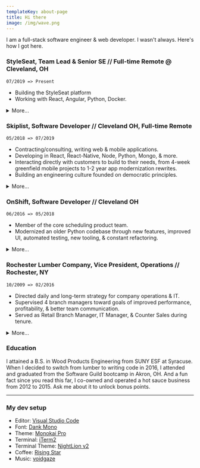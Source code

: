 ```yaml
---
templateKey: about-page
title: Hi there
image: /img/wave.png
---
```


I am a full-stack software engineer & web developer. I wasn't always. Here's how I got here.

### StyleSeat, Team Lead & Senior SE // Full-time Remote @ Cleveland, OH

`07/2019 => Present`

- Building the StyleSeat platform
- Working with React, Angular, Python, Docker.

<details>
<summary>More...</summary>
<p>

StyleSeat's mission is to help people look and feel their best. We're building a platform to connect clients with the best beauty service providers in their area.

</p>
</details>

### Skiplist, Software Developer // Cleveland OH, Full-time Remote

`05/2018 => 07/2019`

- Contracting/consulting, writing web & mobile applications.
- Developing in React, React-Native, Node, Python, Mongo, & more.
- Interacting directly with customers to build to their needs, from 4-week greenfield mobile projects to 1-2 year app modernization rewrites.
- Building an engineering culture founded on democratic principles.

<details>
<summary>More...</summary>
<p>

At Skiplist, we have a fantastic software team dedicated to delivering thoughtful solutions to our clients. I've had the opportunity to put my dev skills to the test, learning how to build apps from the ground up on teams of 0-3 other devs. I've also been able to work on defining processes for a growing company, including building out the interview process and building out a process for the engineering department to self-organize.

</p>
</details>

### OnShift, Software Developer // Cleveland OH

`06/2016 => 05/2018`

- Member of the core scheduling product team.
- Modernized an older Python codebase through new features, improved UI, automated testing, new tooling, & constant refactoring.

<details>
<summary>More...</summary>
<p>

I started at OnShift as a junior developer, learning Python from scratch along with how an agile dev shop operates. I was lucky to be surrounded by talented developers who were gracious with mentoring, and this ended up being a great place for a junior dev to learn the ropes. I was promoted to a mid-level dev after about a year.

</p>
</details>

### Rochester Lumber Company, Vice President, Operations // Rochester, NY

`10/2009 => 02/2016`

- Directed daily and long-term strategy for company operations & IT.
- Supervised 4 branch managers toward goals of improved performance, profitability, & better team communication.
- Served as Retail Branch Manager, IT Manager, & Counter Sales during tenure.

<details>
<summary>More...</summary>
<p>

I worked at my family's lumber business for 6-1/2 years. I had worked there over summers since I was about 14, but starting in 2009 this was going to be my career. I started as counter sales, answering phones and handling customers at point of sale. From here, I initiated an IT upgrade, converting our internal systems from AS/400 terminals and the associated processes to Windows machines and an SaaS ERP solution. After that conversion process, I was put into a management role over the counter sales department while maintaining my role as IT manager. After a year or two there, I moved up to be Vice President of Operations with the intent of improving internal processes and making business operations more efficient.

</p>
</details>

### Education

I attained a B.S. in Wood Products Engineering from SUNY ESF at Syracuse. When I decided to switch from lumber to writing code in 2016, I attended and graduated from the Software Guild bootcamp in Akron, OH. And a fun fact since you read this far, I co-owned and operated a hot sauce business from 2012 to 2015. Ask me about it to unlock bonus points.

---

### My dev setup

- Editor: [Visual Studio Code](https://code.visualstudio.com/)
- Font: [Dank Mono](https://dank.sh/)
- Theme: [Monokai Pro](https://www.monokai.pro/vscode/)
- Terminal: [iTerm2](https://iterm2.com/)
- Terminal Theme: [NightLion v2](https://github.com/mbadolato/iTerm2-Color-Schemes#nightlion-v2)
- Coffee: [Rising Star](http://risingstarcoffee.com/)
- Music: [voidgaze](https://open.spotify.com/playlist/1wks5Mj1FjxJLHWbmqx7Qp)
